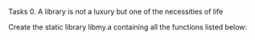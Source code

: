 Tasks
0. A library is not a luxury but one of the necessities of life

Create the static library libmy.a containing all the functions listed below: